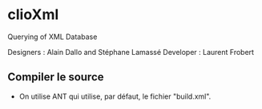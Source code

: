 # clioXml
Querying of XML Database 

Designers : Alain Dallo and Stéphane Lamassé 
Developer : Laurent Frobert

## Compiler le source 
* On utilise  ANT qui utilise, par défaut, le fichier "build.xml". 
